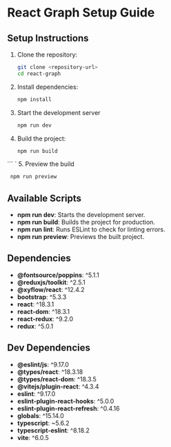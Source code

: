 #  React Graph Setup Guide

## Setup Instructions

1. Clone the repository:
   ```bash
   git clone <repository-url>
   cd react-graph
   ```
2. Install dependencies:
   ```bash
   npm install
   ```
3. Start the development server
   ```bash
   npm run dev
   ````
4. Build the project:
   ```bash
   npm run build
  ``` `
5. Preview the build 
  ```bash
   npm run preview
```

## Available Scripts
- **npm run dev**: Starts the development server.
- **npm run build**: Builds the project for production.
- **npm run lint**: Runs ESLint to check for linting errors.
- **npm run preview**: Previews the built project.

## Dependencies
- **@fontsource/poppins**: ^5.1.1
- **@reduxjs/toolkit**: ^2.5.1
- **@xyflow/react**: ^12.4.2
- **bootstrap**: ^5.3.3
- **react**: ^18.3.1
- **react-dom**: ^18.3.1
- **react-redux**: ^9.2.0
- **redux**: ^5.0.1

## Dev Dependencies
- **@eslint/js**: ^9.17.0
- **@types/react**: ^18.3.18
- **@types/react-dom**: ^18.3.5
- **@vitejs/plugin-react**: ^4.3.4
- **eslint**: ^9.17.0
- **eslint-plugin-react-hooks**: ^5.0.0
- **eslint-plugin-react-refresh**: ^0.4.16
- **globals**: ^15.14.0
- **typescript**: ~5.6.2
- **typescript-eslint**: ^8.18.2
- **vite**: ^6.0.5
